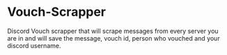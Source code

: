 # Vouch-Scrapper
Discord Vouch scrapper that will scrape messages from every server you are in and will save the message, vouch id, person who vouched and your discord username.
